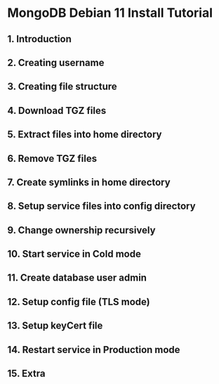 # MongoDB Debian 11 Install Tutorial

## 1. Introduction

## 2. Creating username

## 3. Creating file structure

## 4. Download TGZ files

## 5. Extract files into home directory 


## 6. Remove TGZ files 

## 7. Create symlinks in home directory

## 8. Setup service files into config directory 

## 9. Change ownership recursively

## 10. Start service in Cold mode

## 11. Create database user admin

## 12. Setup config file (TLS mode)

## 13. Setup keyCert file

## 14. Restart service in Production mode 

## 15. Extra
